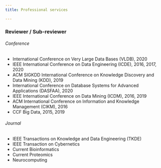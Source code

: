 ```yaml
---
title: Professional services

---
```



### Reviewer / Sub-reviewer


###### Conference

* International Conference on Very Large Data Bases (VLDB), 2020
* IEEE International Conference on Data Engineering (ICDE), 2016, 2017, 2020
* ACM SIGKDD International Conference on Knowledge Discovery and Data Mining (KDD), 2019
* International Conference on Database Systems for Advanced Applications (DASFAA), 2020
* IEEE International Conference on Data Mining (ICDM), 2016, 2019
* ACM International Conference on Information and Knowledge Management (CIKM), 2016
* CCF Big Data, 2015, 2019

###### Journal
	
* IEEE Transactions on Knowledge and Data Engineering (TKDE)
* IEEE Transaction on Cybernetics
* Current Bioinformatics
* Current Proteomics
* Neurocomputing


